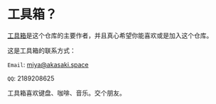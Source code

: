 # 工具箱？

[工具箱](https://github.com/visualDust)是这个仓库的主要作者，并且真心希望你能喜欢或是加入这个仓库。

这是工具箱的联系方式：

`Email`: miya@akasaki.space

`QQ`: 2189208625

工具箱喜欢键盘、咖啡、音乐。交个朋友。

